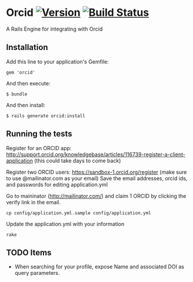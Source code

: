 # Orcid [![Version](https://badge.fury.io/rb/orcid.png)](http://badge.fury.io/rb/orcid) [![Build Status](https://travis-ci.org/jeremyf/orcid.png?branch=master)](https://travis-ci.org/jeremyf/orcid)


A Rails Engine for integrating with Orcid

## Installation

Add this line to your application's Gemfile:

    gem 'orcid'

And then execute:

    $ bundle

And then install:

    $ rails generate orcid:install

## Running the tests

Register for an ORCID app:  http://support.orcid.org/knowledgebase/articles/116739-register-a-client-application
 (this could take days to come back)
 
Register two ORCID users: https://sandbox-1.orcid.org/register (make sure to use <blah>@mailinator.com as your email)
Save the email addresses, orcid ids, and passwords for editing application.yml

Go to maininator (http://mailinator.com/) and claim 1 ORCID by clicking the verify link in the email.
 
`cp config/application.yml.sample config/application.yml`

Update the application.yml with your information

`rake`


## TODO Items

* When searching for your profile, expose Name and associated DOI as query parameters.
